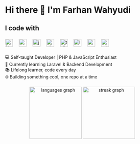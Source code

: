 <h1 align="left">Hi there 👋 I'm Farhan Wahyudi</h1>

###

<h2 align="left">I code with</h2>

###

<div align="left">
  <img src="https://img.shields.io/badge/HTML5-E34F26?logo=html5&logoColor=white&style=for-the-badge" height="25" alt="html5 logo"  />
  <img width="12" />
  <img src="https://img.shields.io/badge/CSS3-1572B6?logo=css3&logoColor=white&style=for-the-badge" height="25" alt="css3 logo"  />
  <img width="12" />
  <img src="https://img.shields.io/badge/JavaScript-F7DF1E?logo=javascript&logoColor=black&style=for-the-badge" height="25" alt="javascript logo"  />
  <img width="12" />
  <img src="https://img.shields.io/badge/PHP-777BB4?logo=php&logoColor=black&style=for-the-badge" height="25" alt="php logo"  />
  <img width="12" />
  <img src="https://img.shields.io/badge/Tailwind CSS-06B6D4?logo=tailwindcss&logoColor=black&style=for-the-badge" height="25" alt="tailwindcss logo"  />
  <img width="12" />
  <img src="https://img.shields.io/badge/Laravel-FF2D20?logo=laravel&logoColor=white&style=for-the-badge" height="25" alt="laravel logo"  />
  <img width="12" />
  <img src="https://img.shields.io/badge/MySQL-4479A1?logo=mysql&logoColor=white&style=for-the-badge" height="25" alt="mysql logo"  />
  <img width="12" />
  <img src="https://img.shields.io/badge/Git-F05032?logo=git&logoColor=white&style=for-the-badge" height="25" alt="git logo"  />
</div>

###

<p align="left">💻 Self-taught Developer | PHP & JavaScript Enthusiast  <br>🚀 Currently learning Laravel & Backend Development  <br>📚 Lifelong learner, code every day  <br>🌐 Building something cool, one repo at a time</p>

###

<div align="center">
  <img src="https://github-readme-stats.vercel.app/api/top-langs?username=FarhanWahyudi&locale=en&hide_title=true&layout=compact&card_width=320&langs_count=5&theme=tokyonight&hide_border=true&order=2" height="170" alt="languages graph"  />
  <img src="https://streak-stats.demolab.com?user=FarhanWahyudi&locale=en&mode=daily&theme=tokyonight&hide_border=true&border_radius=5&date_format=j%20M%5B%20Y%5D&order=3" height="170" alt="streak graph"  />
</div>

###
